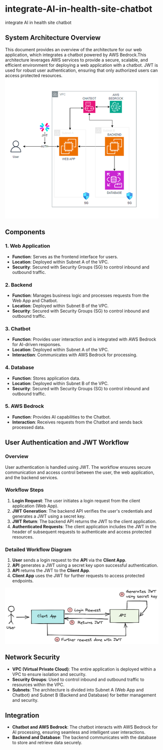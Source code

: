 # integrate-AI-in-health-site-chatbot
integrate AI in health site chatbot

## System Architecture Overview

This document provides an overview of the architecture for our web application, which integrates a chatbot powered by AWS Bedrock.This architecture leverages AWS services to provide a secure, scalable, and efficient environment for deploying a web application with a chatbot. JWT is used for robust user authentication, ensuring that only authorized users can access protected resources.
 ![WEBAPP Workflow](./Assets/jwt.png)
## Components

### 1. Web Application
- **Function**: Serves as the frontend interface for users.
- **Location**: Deployed within Subnet A of the VPC.
- **Security**: Secured with Security Groups (SG) to control inbound and outbound traffic.

### 2. Backend
- **Function**: Manages business logic and processes requests from the Web App and Chatbot.
- **Location**: Deployed within Subnet B of the VPC.
- **Security**: Secured with Security Groups (SG) to control inbound and outbound traffic.

### 3. Chatbot
- **Function**: Provides user interaction and is integrated with AWS Bedrock for AI-driven responses.
- **Location**: Deployed within Subnet A of the VPC.
- **Interaction**: Communicates with AWS Bedrock for processing.

### 4. Database
- **Function**: Stores application data.
- **Location**: Deployed within Subnet B of the VPC.
- **Security**: Secured with Security Groups (SG) to control inbound and outbound traffic.

### 5. AWS Bedrock
- **Function**: Provides AI capabilities to the Chatbot.
- **Interaction**: Receives requests from the Chatbot and sends back processed data.

## User Authentication and JWT Workflow

### Overview
User authentication is handled using JWT. The workflow ensures secure communication and access control between the user, the web application, and the backend services.

### Workflow Steps

1. **Login Request**: The user initiates a login request from the client application (Web App).
2. **JWT Generation**: The backend API verifies the user's credentials and generates a JWT using a secret key.
3. **JWT Return**: The backend API returns the JWT to the client application.
4. **Authenticated Requests**: The client application includes the JWT in the header of subsequent requests to authenticate and access protected resources.

### Detailed Workflow Diagram

1. **User** sends a login request to the **API** via the **Client App**.
2. **API** generates a JWT using a secret key upon successful authentication.
3. **API** returns the JWT to the **Client App**.
4. **Client App** uses the JWT for further requests to access protected endpoints.

![JWT Workflow](./Assets/jwt-workflow-4.png)

## Network Security

- **VPC (Virtual Private Cloud)**: The entire application is deployed within a VPC to ensure isolation and security.
- **Security Groups**: Used to control inbound and outbound traffic to resources within the VPC.
- **Subnets**: The architecture is divided into Subnet A (Web App and Chatbot) and Subnet B (Backend and Database) for better management and security.

## Integration

- **Chatbot and AWS Bedrock**: The chatbot interacts with AWS Bedrock for AI processing, ensuring seamless and intelligent user interactions.
- **Backend and Database**: The backend communicates with the database to store and retrieve data securely.
